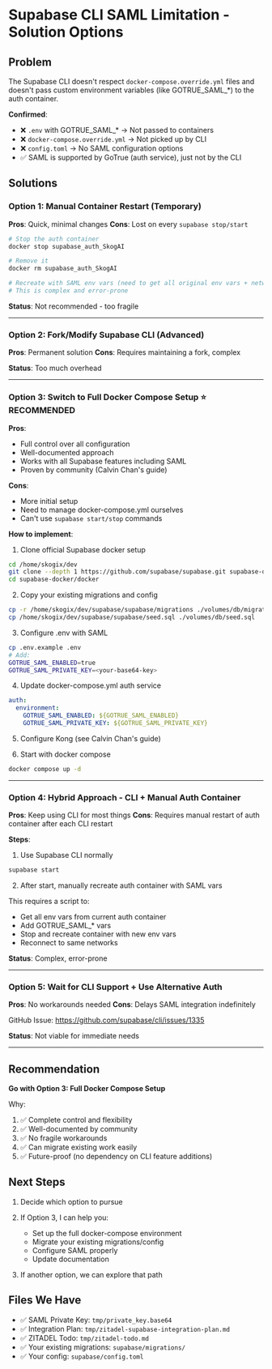 # Supabase CLI SAML Limitation - Solution Options

## Problem
The Supabase CLI doesn't respect `docker-compose.override.yml` files and doesn't pass custom environment variables (like GOTRUE_SAML_*) to the auth container.

**Confirmed**:
- ❌ `.env` with GOTRUE_SAML_* → Not passed to containers
- ❌ `docker-compose.override.yml` → Not picked up by CLI
- ❌ `config.toml` → No SAML configuration options
- ✅ SAML is supported by GoTrue (auth service), just not by the CLI

## Solutions

### Option 1: Manual Container Restart (Temporary)

**Pros**: Quick, minimal changes
**Cons**: Lost on every `supabase stop/start`

```bash
# Stop the auth container
docker stop supabase_auth_SkogAI

# Remove it
docker rm supabase_auth_SkogAI

# Recreate with SAML env vars (need to get all original env vars + networks)
# This is complex and error-prone
```

**Status**: Not recommended - too fragile

---

### Option 2: Fork/Modify Supabase CLI (Advanced)

**Pros**: Permanent solution
**Cons**: Requires maintaining a fork, complex

**Status**: Too much overhead

---

### Option 3: Switch to Full Docker Compose Setup ⭐ RECOMMENDED

**Pros**:
- Full control over all configuration
- Well-documented approach
- Works with all Supabase features including SAML
- Proven by community (Calvin Chan's guide)

**Cons**:
- More initial setup
- Need to manage docker-compose.yml ourselves
- Can't use `supabase start/stop` commands

**How to implement**:

1. Clone official Supabase docker setup
```bash
cd /home/skogix/dev
git clone --depth 1 https://github.com/supabase/supabase.git supabase-docker
cd supabase-docker/docker
```

2. Copy your existing migrations and config
```bash
cp -r /home/skogix/dev/supabase/supabase/migrations ./volumes/db/migrations/
cp /home/skogix/dev/supabase/supabase/seed.sql ./volumes/db/seed.sql
```

3. Configure .env with SAML
```bash
cp .env.example .env
# Add:
GOTRUE_SAML_ENABLED=true
GOTRUE_SAML_PRIVATE_KEY=<your-base64-key>
```

4. Update docker-compose.yml auth service
```yaml
auth:
  environment:
    GOTRUE_SAML_ENABLED: ${GOTRUE_SAML_ENABLED}
    GOTRUE_SAML_PRIVATE_KEY: ${GOTRUE_SAML_PRIVATE_KEY}
```

5. Configure Kong (see Calvin Chan's guide)

6. Start with docker compose
```bash
docker compose up -d
```

---

### Option 4: Hybrid Approach - CLI + Manual Auth Container

**Pros**: Keep using CLI for most things
**Cons**: Requires manual restart of auth container after each CLI restart

**Steps**:

1. Use Supabase CLI normally
```bash
supabase start
```

2. After start, manually recreate auth container with SAML vars

This requires a script to:
- Get all env vars from current auth container
- Add GOTRUE_SAML_* vars
- Stop and recreate container with new env vars
- Reconnect to same networks

**Status**: Complex, error-prone

---

### Option 5: Wait for CLI Support + Use Alternative Auth

**Pros**: No workarounds needed
**Cons**: Delays SAML integration indefinitely

GitHub Issue: https://github.com/supabase/cli/issues/1335

**Status**: Not viable for immediate needs

---

## Recommendation

**Go with Option 3: Full Docker Compose Setup**

Why:
1. ✅ Complete control and flexibility
2. ✅ Well-documented by community
3. ✅ No fragile workarounds
4. ✅ Can migrate existing work easily
5. ✅ Future-proof (no dependency on CLI feature additions)

## Next Steps

1. Decide which option to pursue
2. If Option 3, I can help you:
   - Set up the full docker-compose environment
   - Migrate your existing migrations/config
   - Configure SAML properly
   - Update documentation

3. If another option, we can explore that path

## Files We Have

- ✅ SAML Private Key: `tmp/private_key.base64`
- ✅ Integration Plan: `tmp/zitadel-supabase-integration-plan.md`
- ✅ ZITADEL Todo: `tmp/zitadel-todo.md`
- ✅ Your existing migrations: `supabase/migrations/`
- ✅ Your config: `supabase/config.toml`

